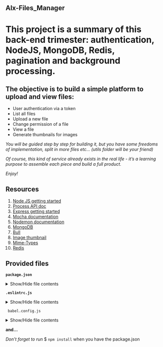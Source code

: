## Alx-Files_Manager



# **This project is a summary of this back-end trimester: authentication, NodeJS, MongoDB, Redis, pagination and background processing.**

## The objective is to build a simple platform to upload and view files:

* User authentication via a token
* List all files
* Upload a new file
* Change permission of a file
* View a file
* Generate thumbnails for images


_You will be guided step by step for building it, but you have some freedoms of implementation, split in more files etc… (utils folder will be your friend)_

_Of course, this kind of service already exists in the real life - it’s a learning purpose to assemble each piece and build a full product._

_Enjoy!_

## Resources

1. [Node JS getting started](https://intranet.alxswe.com/rltoken/8jNm2s_LfVKMqR3vHLn_uw)
2. [Process API doc](https://intranet.alxswe.com/rltoken/uYPplj2cPK8pcP0LtV6RuA)
3. [Express getting started](https://intranet.alxswe.com/rltoken/SujfeWKCWmUMomfETjETEg)
4. [Mocha documentation](https://intranet.alxswe.com/rltoken/FzEwplmoZiyGvkgKllZNJw)
5. [Nodemon documentation](https://intranet.alxswe.com/rltoken/pdNNTX0OLugbhxvP3sLgOw)
6. [MongoDB](https://intranet.alxswe.com/rltoken/g1x7y_3GskzVAJBTXcSjmA)
7. [Bull](https://intranet.alxswe.com/rltoken/NkHBpGrxnd0sK_fDPMbihg)
8. [Image thumbnail](https://intranet.alxswe.com/rltoken/KX6cck2nyLpQOTDMLcwxLg)
9. [Mime-Types](https://intranet.alxswe.com/rltoken/j9B0Kc-4HDKLUe88ShbOjQ)
10. [Redis](https://intranet.alxswe.com/rltoken/nqwKRszO8Tkj_ZWW1EFwGw)

## Provided files

**`package.json`**

<details>
  <summary>Show/Hide file contents</summary>

```json
{
  "name": "files_manager",
  "version": "1.0.0",
  "description": "",
  "main": "index.js",
  "scripts": {
    "lint": "./node_modules/.bin/eslint",
    "check-lint": "lint [0-9]*.js",
    "start-server": "nodemon --exec babel-node --presets @babel/preset-env ./server.js",
    "start-worker": "nodemon --exec babel-node --presets @babel/preset-env ./worker.js",
    "dev": "nodemon --exec babel-node --presets @babel/preset-env",
    "test": "./node_modules/.bin/mocha --require @babel/register --exit"
  },
  "author": "",
  "license": "ISC",
  "dependencies": {
    "bull": "^3.16.0",
    "chai-http": "^4.3.0",
    "express": "^4.17.1",
    "image-thumbnail": "^1.0.10",
    "mime-types": "^2.1.27",
    "mongodb": "^3.5.9",
    "redis": "^2.8.0",
    "sha1": "^1.1.1",
    "uuid": "^8.2.0"
  },
  "devDependencies": {
    "@babel/cli": "^7.8.0",
    "@babel/core": "^7.8.0",
    "@babel/node": "^7.8.0",
    "@babel/preset-env": "^7.8.2",
    "@babel/register": "^7.8.0",
    "chai": "^4.2.0",
    "chai-http": "^4.3.0",
    "mocha": "^6.2.2",
    "nodemon": "^2.0.2",
    "eslint": "^6.4.0",
    "eslint-config-airbnb-base": "^14.0.0",
    "eslint-plugin-import": "^2.18.2",
    "eslint-plugin-jest": "^22.17.0",
    "request": "^2.88.0",
    "sinon": "^7.5.0"
  }
}
```
</details>

**`.eslintrc.js`**

<details>
    <summary>Show/Hide file contents</summary>

```json
module.exports = {
    env: {
      browser: false,
      es6: true,
      jest: true,
    },
    extends: [
      'airbnb-base',
      'plugin:jest/all',
    ],
    globals: {
      Atomics: 'readonly',
      SharedArrayBuffer: 'readonly',
    },
    parserOptions: {
      ecmaVersion: 2018,
      sourceType: 'module',
    },
    plugins: ['jest'],
    rules: {
      'max-classes-per-file': 'off',
      'no-underscore-dangle': 'off',
      'no-console': 'off',
      'no-shadow': 'off',
      'no-restricted-syntax': [
        'error',
        'LabeledStatement',
        'WithStatement',
      ],
    },
    overrides:[
      {
        files: ['*.js'],
        excludedFiles: 'babel.config.js',
      }
    ]
};
```
</details>


` babel.config.js`
<details>
<summary>Show/Hide file contents</summary>

```json
module.exports = {
    presets: [
      [
        '@babel/preset-env',
        {
          targets: {
            node: 'current',
          },
        },
      ],
    ],
};
```
</details>

**and…**

_Don’t forget to run_ $ `npm install` when you have the package.json